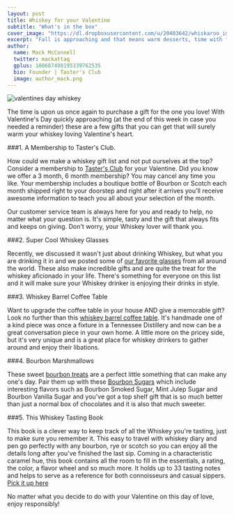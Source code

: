 ```yaml
---
layout: post
title: Whiskey for your Valentine
subtitle: "What's in the box"
cover_image: "https://dl.dropboxusercontent.com/u/20403642/whiskaroo_images/whiskaroo_header_images/5.jpg"
excerpt: "Fall is approaching and that means warm desserts, time with family and friends and rich flavors! Cooking with Bourbon adds a unique twist to any dish that you’re making and we wanted to share an amazing Peach Bourbon Pie with.."
author:
  name: Mack McConnell
  twitter: mackattaq
  gplus: 100687498195339762535 
  bio: Founder | Taster's Club
  image: author_mack.png
---
```

![valentines day whiskey](https://dl.dropboxusercontent.com/u/20403642/whiskaroo_images/tc_collage_vday.jpg)

The time is upon us once again to purchase a gift for the one you love! With Valentine's Day quickly approaching (at the end of this week in case you needed a reminder) these are a few gifts that you can get that will surely warm your whiskey loving Valentine's heart. 

###1. A Membership to Taster's Club. 

How could we make a whiskey gift list and not put ourselves at the top? Consider a membership to [Taster's Club](http://www.tastersclub.com) for your Valentine. Did you know we offer a 3 month, 6 month membership? You may cancel any time you like. Your membership includes a boutique bottle of Bourbon or Scotch each month shipped right to your doorstep and right after it arrives you'll receive awesome information to teach you all about your selection of the month.

Our customer service team is always here for you and ready to help, no matter what your question is.  It's simple, tasty and the gift that always fits and keeps on giving. Don't worry, your Whiskey lover will thank you.

###2. Super Cool Whiskey Glasses

Recently, we discussed it wasn't just about drinking Whiskey, but what you are drinking it in and we posted some of [our favorite glasses](http://www.tastersclub.com/blog/best-whiskey-glases.html) from all around the world. These also make incredible gifts and are quite the treat for the whiskey aficionado in your life. There's something for everyone on this list and it will make sure your Whiskey drinker is enjoying their drinks in style. 

###3. Whiskey Barrel Coffee Table

Want to upgrade the coffee table in your house AND give a memorable gift? Look no further than this [whiskey barrel coffee table](http://www.wineenthusiast.com/handmade-vintage-oak-whiskey-barrel-coffee-table.asp). It's handmade one of a kind piece was once a fixture in a Tennessee Distillery and now can be a great conversation piece in your own home. A little more on the pricey side, but it's very unique and is a great place for whiskey drinkers to gather around and enjoy their libations. 

###4. Bourbon Marshmallows 

These sweet [bourbon treats](http://www.wondermade.com/products/bourbon) are a perfect little something that can make any one's day. Pair them up with these [Bourbon Sugars](http://bourbonbarrelfoods.com/shop/sugar/gift-set-sugars) which include interesting flavors such as Bourbon Smoked Sugar, Mint Julep Sugar and Bourbon Vanilla Sugar and you've got a top shelf gift that is so much better than just a normal box of chocolates and it is also that much sweeter. 

###5. This Whiskey Tasting Book 

This book is a clever way to keep track of all the Whiskey you're tasting, just to make sure you remember it. This easy to travel with whiskey diary and pen go perfectly with any bourbon, rye or scotch so you can enjoy all the details long after you've finished the last sip. Coming in a characteristic caramel hue, this book contains all the room to fill in the essentials, a rating, the color, a flavor wheel and so much more. It holds up to 33 tasting notes and helps to serve as a reference for both connoisseurs and casual sippers. [Pick it up here](http://www.uncommongoods.com/product/whiskey-tasting-notebook-and-pen-set)

No matter what you decide to do with your Valentine on this day of love, enjoy responsibly!